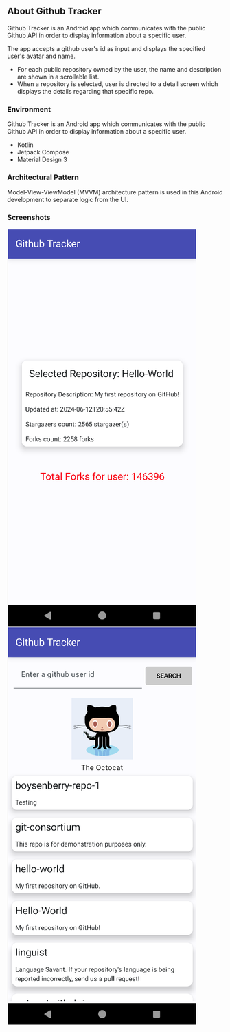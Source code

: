 ## About Github Tracker

Github Tracker is an Android app which communicates with the public Github API in order to display
information about a specific user.

The app accepts a github user's id as input and displays the specified user's avatar and name.

- For each public repository owned by the user, the name and description are shown in a scrollable list.
- When a repository is selected, user is directed to a detail screen which displays the details regarding that specific repo.

### Environment

Github Tracker is an Android app which communicates with the public Github API in order to display
information about a specific user.
* Kotlin
* Jetpack Compose
* Material Design 3

### Architectural Pattern

Model-View-ViewModel (MVVM) architecture pattern is used in this Android development to separate logic from the UI.

### Screenshots

<img src="./assets/Image1.png"> 
<img src="./assets/Image2.png"> 


